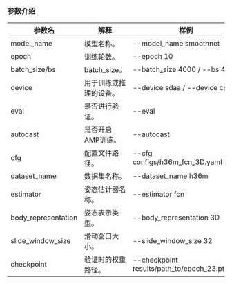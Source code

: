 ### 参数介绍

参数名 | 解释 | 样例
-----------------|-----------------|-----------------
model_name |模型名称。 | --model_name smoothnet
epoch | 训练轮数。 | --epoch 10
batch_size/bs | batch_size。 |  --batch_size 4000 / --bs 4000
device | 用于训练或推理的设备。 | --device sdaa / --device cpu
eval | 是否进行验证。 | --eval
autocast | 是否开启AMP训练。 | --autocast
cfg | 配置文件路径。 | --cfg configs/h36m_fcn_3D.yaml
dataset_name | 数据集名称。 | --dataset_name h36m
estimator | 姿态估计器名称。 | --estimator fcn
body_representation | 姿态表示类型。 | --body_representation 3D
slide_window_size | 滑动窗口大小。 | --slide_window_size 32
checkpoint | 验证时的权重路径。 | --checkpoint results/path_to/epoch_23.pth.tar
